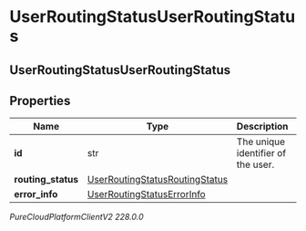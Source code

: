 # UserRoutingStatusUserRoutingStatus

## UserRoutingStatusUserRoutingStatus

## Properties

|Name | Type | Description | Notes|
|------------ | ------------- | ------------- | -------------|
| **id** | str | The unique identifier of the user. | [optional] |
| **routing_status** | [UserRoutingStatusRoutingStatus](UserRoutingStatusRoutingStatus) |  | [optional] |
| **error_info** | [UserRoutingStatusErrorInfo](UserRoutingStatusErrorInfo) |  | [optional] |



_PureCloudPlatformClientV2 228.0.0_
